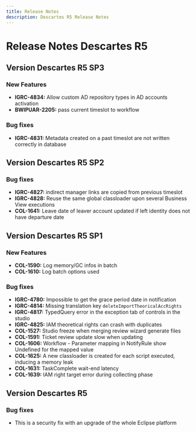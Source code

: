 ```yaml
---
title: Release Notes
description: Descartes R5 Release Notes
---
```


# Release Notes Descartes R5

## Version Descartes R5 SP3

### New Features

- **IGRC-4834:** Allow custom AD repository types in AD accounts activation
- **BWIPUAR-2205:** pass current timeslot to workflow

### Bug fixes

- **IGRC-4831:** Metadata created on a past timeslot are not written correctly in database

## Version Descartes R5 SP2

### Bug fixes

- **IGRC-4827:** indirect manager links are copied from previous timeslot
- **IGRC-4828:** Reuse the same global classloader upon several Business View executions
- **COL-1641:** Leave date of leaver account updated if left identity does not have departure date

## Version Descartes R5 SP1

### New Features

- **COL-1590:** Log memory/GC infos in batch
- **COL-1610:** Log batch options used

### Bug fixes

- **IGRC-4780:** Impossible to get the grace period date in notification
- **IGRC-4814:** Missing translation key `deleteImportTheoricalAccRights`
- **IGRC-4817:** TypedQuery error in the exception tab of controls in the studio
- **IGRC-4825:** IAM theoretical rights can crash with duplicates
- **COL-1527:** Studio freeze when merging review wizard generate files
- **COL-1591:** Ticket review update slow when updating
- **COL-1606:** Workflow - Parameter mapping in NotifyRule show Undefined for the mapped value
- **COL-1625:** A new classloader is created for each script executed, inducing a memory leak
- **COL-1631:** TaskComplete wait-end latency
- **COL-1639:** IAM right target error during collecting phase

## Version Descartes R5

### Bug fixes

- This is a security fix with an upgrade of the whole Eclipse platform
